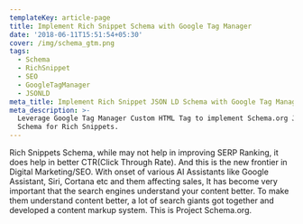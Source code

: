```yaml
---
templateKey: article-page
title: Implement Rich Snippet Schema with Google Tag Manager
date: '2018-06-11T15:51:54+05:30'
cover: /img/schema_gtm.png
tags:
  - Schema
  - RichSnippet
  - SEO
  - GoogleTagManager
  - JSONLD
meta_title: Implement Rich Snippet JSON LD Schema with Google Tag Manager
meta_description: >-
  Leverage Google Tag Manager Custom HTML Tag to implement Schema.org JSON-LD
  Schema for Rich Snippets.
---
```

Rich Snippets Schema, while may not help in improving SERP Ranking, it does help in better CTR(Click Through Rate). And this is the new frontier in Digital Marketing/SEO. With onset of various AI Assistants like Google Assistant, Siri, Cortana etc and them affecting sales, It has become very important that the search engines understand your content better. To make them understand content better, a lot of search giants got together and developed a content markup system. This is Project Schema.org.

